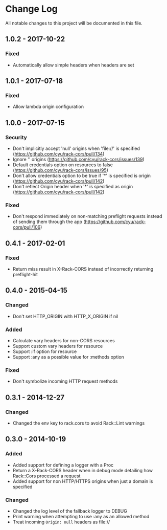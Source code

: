 # Change Log
All notable changes to this project will be documented in this file.

## 1.0.2 - 2017-10-22
### Fixed
- Automatically allow simple headers when headers are set

## 1.0.1 - 2017-07-18
### Fixed
- Allow lambda origin configuration

## 1.0.0 - 2017-07-15
### Security
- Don't implicitly accept 'null' origins when 'file://' is specified
(https://github.com/cyu/rack-cors/pull/134)
- Ignore '' origins (https://github.com/cyu/rack-cors/issues/139)
- Default credentials option on resources to false
(https://github.com/cyu/rack-cors/issues/95)
- Don't allow credentials option to be true if '*' is specified is origin
(https://github.com/cyu/rack-cors/pull/142)
- Don't reflect Origin header when '*' is specified as origin
(https://github.com/cyu/rack-cors/pull/142)

### Fixed
- Don't respond immediately on non-matching preflight requests instead of
sending them through the app (https://github.com/cyu/rack-cors/pull/106)

## 0.4.1 - 2017-02-01
### Fixed
- Return miss result in X-Rack-CORS instead of incorrectly returning
preflight-hit

## 0.4.0 - 2015-04-15
### Changed
- Don't set HTTP_ORIGIN with HTTP_X_ORIGIN if nil

### Added
- Calculate vary headers for non-CORS resources
- Support custom vary headers for resource
- Support :if option for resource
- Support :any as a possible value for :methods option

### Fixed
- Don't symbolize incoming HTTP request methods

## 0.3.1 - 2014-12-27
### Changed
- Changed the env key to rack.cors to avoid Rack::Lint warnings

## 0.3.0 - 2014-10-19
### Added
- Added support for defining a logger with a Proc
- Return a X-Rack-CORS header when in debug mode detailing how Rack::Cors
processed a request
- Added support for non HTTP/HTTPS origins when just a domain is specified

### Changed
- Changed the log level of the fallback logger to DEBUG
- Print warning when attempting to use :any as an allowed method
- Treat incoming `Origin: null` headers as file://
